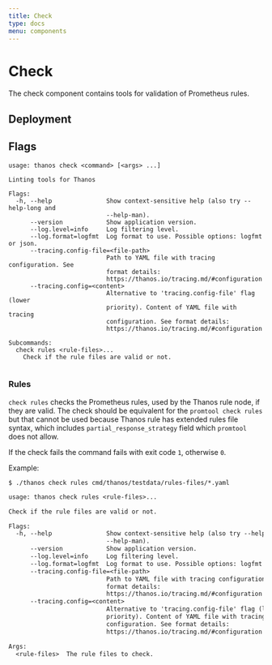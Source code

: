 ```yaml
---
title: Check
type: docs
menu: components
---
```


# Check

The check component contains tools for validation of Prometheus rules.

## Deployment
## Flags

[embedmd]:# (flags/check.txt $)
```$
usage: thanos check <command> [<args> ...]

Linting tools for Thanos

Flags:
  -h, --help               Show context-sensitive help (also try --help-long and
                           --help-man).
      --version            Show application version.
      --log.level=info     Log filtering level.
      --log.format=logfmt  Log format to use. Possible options: logfmt or json.
      --tracing.config-file=<file-path>
                           Path to YAML file with tracing configuration. See
                           format details:
                           https://thanos.io/tracing.md/#configuration
      --tracing.config=<content>
                           Alternative to 'tracing.config-file' flag (lower
                           priority). Content of YAML file with tracing
                           configuration. See format details:
                           https://thanos.io/tracing.md/#configuration

Subcommands:
  check rules <rule-files>...
    Check if the rule files are valid or not.


```


### Rules

`check rules` checks the Prometheus rules, used by the Thanos rule node, if they are valid.
The check should be equivalent for the `promtool check rules` but that cannot be used because
Thanos rule has extended rules file syntax, which includes `partial_response_strategy` field
which `promtool` does not allow.

If the check fails the command fails with exit code `1`, otherwise `0`.

Example:

```
$ ./thanos check rules cmd/thanos/testdata/rules-files/*.yaml
```

[embedmd]:# (flags/check_rules.txt)
```txt
usage: thanos check rules <rule-files>...

Check if the rule files are valid or not.

Flags:
  -h, --help               Show context-sensitive help (also try --help-long and
                           --help-man).
      --version            Show application version.
      --log.level=info     Log filtering level.
      --log.format=logfmt  Log format to use. Possible options: logfmt or json.
      --tracing.config-file=<file-path>
                           Path to YAML file with tracing configuration. See
                           format details:
                           https://thanos.io/tracing.md/#configuration
      --tracing.config=<content>
                           Alternative to 'tracing.config-file' flag (lower
                           priority). Content of YAML file with tracing
                           configuration. See format details:
                           https://thanos.io/tracing.md/#configuration

Args:
  <rule-files>  The rule files to check.

```
